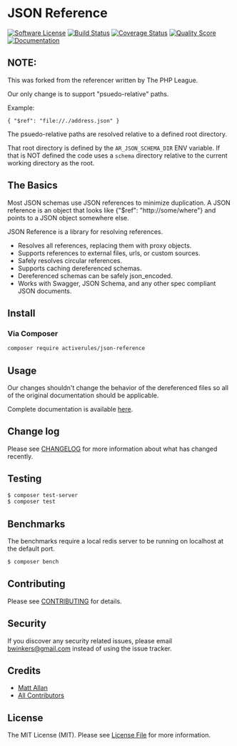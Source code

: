 # JSON Reference

[![Software License][ico-license]](LICENSE.md)
[![Build Status][ico-travis]][link-travis]
[![Coverage Status][ico-scrutinizer]][link-scrutinizer]
[![Quality Score][ico-code-quality]][link-code-quality]
[![Documentation][ico-docs]][link-docs]

## NOTE:

This was forked from the referencer written by The PHP League.

Our only change is to support "psuedo-relative" paths.

Example:

```
{ "$ref": "file://./address.json" }
```

The psuedo-relative paths are resolved relative to a defined root directory.

That root directory is defined by the `AR_JSON_SCHEMA_DIR` ENV variable.
If that is NOT defined the code uses a `schema` directory relative to the current working directory as the root.

## The Basics

Most JSON schemas use JSON references to minimize duplication. A JSON reference is an object that looks like {"$ref": "http://some/where"} and points to a JSON object somewhere else.

JSON Reference is a library for resolving references.

- Resolves all references, replacing them with proxy objects.
- Supports references to external files, urls, or custom sources.
- Safely resolves circular references.
- Supports caching dereferenced schemas.
- Dereferenced schemas can be safely json_encoded.
- Works with Swagger, JSON Schema, and any other spec compliant JSON documents.

## Install

### Via Composer

```bash
composer require activerules/json-reference
```

## Usage

Our changes shouldn't change the behavior of the dereferenced files so all of the original documentation should be applicable.

Complete documentation is available [here](http://json-reference.thephpleague.com/).

## Change log

Please see [CHANGELOG](CHANGELOG.md) for more information about what has changed recently.

## Testing

``` bash
$ composer test-server
$ composer test
```

## Benchmarks

The benchmarks require a local redis server to be running on localhost at the default port.

```bash
$ composer bench
```

## Contributing

Please see [CONTRIBUTING](CONTRIBUTING.md) for details.

## Security

If you discover any security related issues, please email bwinkers@gmail.com instead of using the issue tracker.

## Credits

- [Matt Allan][link-author]
- [All Contributors][link-contributors]

## License

The MIT License (MIT). Please see [License File](LICENSE.md) for more information.

[link-travis]: https://travis-ci.org/bwinkers/json-reference
[link-scrutinizer]: https://scrutinizer-ci.com/g/bwinkers/json-reference/code-structure
[link-code-quality]: https://scrutinizer-ci.com/g/bwinkers/json-reference
[link-docs]: http://json-reference.thephpleague.com/
[link-author]: https://github.com/ActiveRules
[link-contributors]: ../../contributors

[ico-license]: https://img.shields.io/badge/license-MIT-brightgreen.svg?style=flat-square
[ico-travis]: https://img.shields.io/travis/bwinkers/json-reference/master.svg?style=flat-square
[ico-scrutinizer]: https://img.shields.io/scrutinizer/coverage/g/bwinkers/json-reference.svg?style=flat-square
[ico-code-quality]: https://img.shields.io/scrutinizer/g/bwinkers/json-reference.svg?style=flat-square
[ico-docs]: https://img.shields.io/badge/Docs-Latest-brightgreen.svg?style=flat-square
